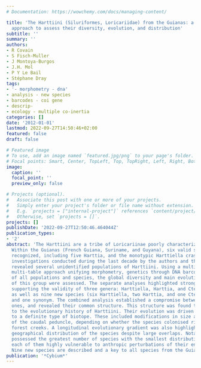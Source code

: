 ```yaml
---
# Documentation: https://wowchemy.com/docs/managing-content/

title: 'The Harttiini (Siluriformes, Loricariidae) from the Guianas: a multi-table
  approach to assess their diversity, evolution, and distribution'
subtitle: ''
summary: ''
authors:
- R Covain
- S Fisch-Muller
- J Montoya-Burgos
- J.H. Mol
- P Y Le Bail
- Stéphane Dray
tags:
- '- morphometry - dna'
- analysis - new species
- barcodes - coi gene
- descrip-
- ecology - multiple co-inertia
categories: []
date: '2012-01-01'
lastmod: 2022-09-27T14:50:46+02:00
featured: false
draft: false

# Featured image
# To use, add an image named `featured.jpg/png` to your page's folder.
# Focal points: Smart, Center, TopLeft, Top, TopRight, Left, Right, BottomLeft, Bottom, BottomRight.
image:
  caption: ''
  focal_point: ''
  preview_only: false

# Projects (optional).
#   Associate this post with one or more of your projects.
#   Simply enter your project's folder or file name without extension.
#   E.g. `projects = ["internal-project"]` references `content/project/deep-learning/index.md`.
#   Otherwise, set `projects = []`.
projects: []
publishDate: '2022-09-27T12:50:46.464044Z'
publication_types:
- '2'
abstract: 'The Harttiini are a tribe of Loricariinae poorly characterized morphologically.
  Within the Guianas (French Guiana, Suriname, and Guyana), six valid species were
  recognized, including five Harttia, and the monotypic Harttiella crassicauda. Recent
  investigations conducted during the last decade by the authors and their co-workers,
  revealed several unidentified populations of Harttiini. Using a multivariate and
  multi-table approach unifying morphometry, genetics through DNA barcodes, and ecology-distribution
  of all populations and species, the global diversity and main evolutionary trends
  of this group were assessed. The separate analyses highlighted strong structures
  supporting the validity of three genera: Harttiella, Harttia, and Cteniloricaria,
  as well as nine new species (six Harttiella, two Harttia, and one Cteniloricaria),
  and one synonym. The combined analysis established a compromise between the preliminary
  ones, and revealed their common structure. This structure was found to be linked
  to the evolutionary history of Harttiini. Their evolution was driven toward adaptations
  to a definite type of biotope. These included modifications in size and shape, particularly
  of the caudal peduncle, depending on whether the species colonised rivers or mountainous
  forest creeks. A longitudinal evolutionary gradient was also highlighted in the
  geographical distribution of the species despite large overlaps. Notably, Harttiella
  possessed the greatest number of species with the smallest distribution, making
  each of them highly vulnerable to anthropic perturbations of their environment.
  Nine new species are described and a key to all species from the Guianas is proposed.'
publication: '*Cybium*'
---
```

